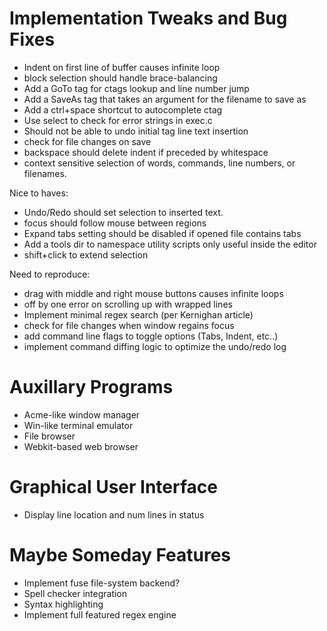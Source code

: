 # Implementation Tweaks and Bug Fixes

* Indent on first line of buffer causes infinite loop
* block selection should handle brace-balancing
* Add a GoTo tag for ctags lookup and line number jump
* Add a SaveAs tag that takes an argument for the filename to save as
* Add a ctrl+space shortcut to autocomplete ctag
* Use select to check for error strings in exec.c
* Should not be able to undo initial tag line text insertion
* check for file changes on save
* backspace should delete indent if preceded by whitespace
* context sensitive selection of words, commands, line numbers, or filenames.

Nice to haves: 

* Undo/Redo should set selection to inserted text.
* focus should follow mouse between regions
* Expand tabs setting should be disabled if opened file contains tabs
* Add a tools dir to namespace utility scripts only useful inside the editor
* shift+click to extend selection

Need to reproduce:

* drag with middle and right mouse buttons causes infinite loops
* off by one error on scrolling up with wrapped lines
* Implement minimal regex search (per Kernighan article)
* check for file changes when window regains focus
* add command line flags to toggle options (Tabs, Indent, etc..)
* implement command diffing logic to optimize the undo/redo log

# Auxillary Programs

* Acme-like window manager
* Win-like terminal emulator
* File browser
* Webkit-based web browser

# Graphical User Interface

* Display line location and num lines in status

# Maybe Someday Features

* Implement fuse file-system backend?
* Spell checker integration
* Syntax highlighting
* Implement full featured regex engine
